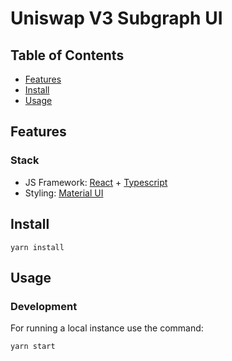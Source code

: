 # Uniswap V3 Subgraph UI

## Table of Contents

- [Features](#features)
- [Install](#install)
- [Usage](#usage)

## Features

### Stack

- JS Framework: [React](https://github.com/facebook/react) + [Typescript](https://github.com/microsoft/TypeScript)
- Styling: [Material UI](https://mui.com/)

## Install

```
yarn install
```

## Usage

### Development

For running a local instance use the command:

```
yarn start
```
